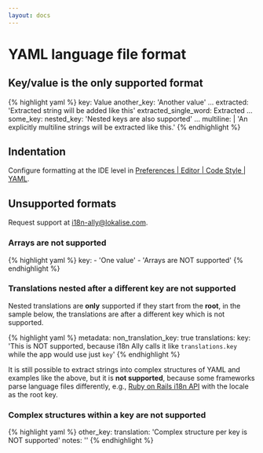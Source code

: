 ```yaml
---
layout: docs
---
```


# YAML language file format

## Key/value is the only supported format

{% highlight yaml %}
key: Value
another_key: 'Another value'
...
extracted: 'Extracted string will be added like this'
extracted_single_word: Extracted
...
some_key:
    nested_key: 'Nested keys are also supported'
...
multiline: |
    'An explicitly multiline strings
    will be extracted like this.'
{% endhighlight %}

## Indentation

Configure formatting at the IDE level in <a href="phpstorm://settings?name=Editor--Code+Style--YAML">Preferences | Editor | Code Style | YAML</a>.

## Unsupported formats

Request support at <a href="mailto:i18n-ally@lokalise.com">i18n-ally@lokalise.com</a>.

### Arrays are not supported

{% highlight yaml %}
key:
    - 'One value'
    - 'Arrays are NOT supported'
{% endhighlight %}

### Translations nested after a different key are not supported

Nested translations are **only** supported if they start from the **root**, in the sample below, the translations are
after a different key which is not supported.

{% highlight yaml %}
metadata:
    non_translation_key: true
translations:
    key: 'This is NOT supported, because i18n Ally calls it like `translations.key` while the app would use just `key`'
{% endhighlight %}

It is still possible to extract strings into complex structures of YAML and examples like the above, but it is **not supported**, because some frameworks parse
language files differently, e.g., [Ruby on Rails i18n API](https://guides.rubyonrails.org/i18n.html) with the locale as the root key.

### Complex structures within a key are not supported

{% highlight yaml %}
other_key:
    translation: 'Complex structure per key is NOT supported'
    notes: ''
{% endhighlight %}

